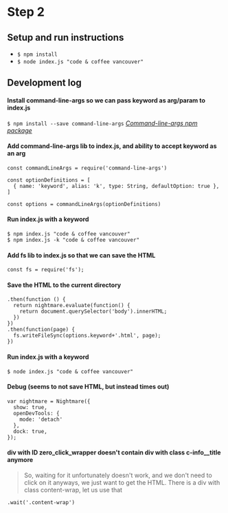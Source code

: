 # Step 2

## Setup and run instructions
* ```$ npm install```
* ```$ node index.js "code & coffee vancouver"```

## Development log

#### Install command-line-args so we can pass keyword as arg/param to index.js

```$ npm install --save command-line-args```
[*Command-line-args npm package*](https://www.npmjs.com/package/command-line-args)

#### Add command-line-args lib to index.js, and ability to accept keyword as an arg

```
const commandLineArgs = require('command-line-args')

const optionDefinitions = [
  { name: 'keyword', alias: 'k', type: String, defaultOption: true },
]

const options = commandLineArgs(optionDefinitions)
```

#### Run index.js with a keyword

```
$ npm index.js "code & coffee vancouver"
$ npm index.js -k "code & coffee vancouver"
```

#### Add fs lib to index.js so that we can save the HTML

```
const fs = require('fs');
```

#### Save the HTML to the current directory

```
.then(function () {
  return nightmare.evaluate(function() {
    return document.querySelector('body').innerHTML;
  })
})
.then(function(page) {
  fs.writeFileSync(options.keyword+'.html', page);
})
```

#### Run index.js with a keyword

```$ node index.js "code & coffee vancouver"```

#### Debug (seems to not save HTML, but instead times out)

```
var nightmare = Nightmare({ 
  show: true,
  openDevTools: {
    mode: 'detach'
  },
  dock: true,
});
```

#### div with ID zero_click_wrapper doesn't contain div with class c-info__title anymore

> So, waiting for it unfortunately doesn't work, and
> we don't need to click on it anyways, we just want to get the HTML.
> There is a div with class content-wrap, let us use that

```
.wait('.content-wrap')
```
